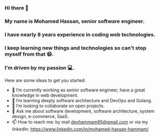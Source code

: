 ### Hi there 👋
### My name is Mohamed Hassan, senior software engineer.
### I have nearly 8 years experience in coding web technologies.
### I keep learning new things and technologies so can't stop myself from that 😆.
### I'm driven by my passion 💻.

Here are some ideas to get you started:

- 🔭 I’m currently working as senior software engineer, have a great knowledge in web development.
- 🌱 I’m learning deeply software architecture and DevOps and Golang.
- 👯 I’m looking to collaborate on open projects.
- 💬 Ask me about software development, software architecture, system design, e-commerce, SaaS.
- 📫 How to reach me: 
by mail devhammam95@gmail.com or via my linkedIn: https://www.linkedin.com/in/mohamed-hassan-hammam/

